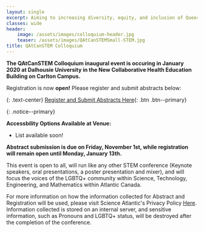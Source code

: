 ```yaml
---
layout: single
excerpt: Aiming to increasing diversity, equity, and inclusion of Queer folks in STEM across Atlantic Canada (and Beyond!)
classes: wide
header:
    image: /assets/images/colloquium-header.jpg
    teaser: /assets/images/QAtCanSTEMSmall-STEM.jpg
title: QAtCanSTEM Colloquium
---
```


**The QAtCanSTEM Colloquium inaugural event is occuring in January 2020 at Dalhousie University in the New Collaborative Health Education Building on Carlton Campus.**

Registration is now **open!** Please register and submit abstracts below:

{: .text-center}
[Register and Submit Abstracts Here](https://ciab.scienceatlantic.ca/qatcanstem/){: .btn .btn--primary}

{: .notice--primary}
<div>
<b>Accessbility Options Available at Venue:</b>
<ul>
    <li>List available soon!</li>
</ul>
</div>

**Abstract submission is due on Friday, November 1st, while registration will remain open until Monday, January 13th.**

This event is open to all, will run like any other STEM conference (Keynote speakers, oral presentations, a poster presentation and mixer), and will focus the voices of the LGBTQ+ community within Science, Technology, Engineering, and Mathematics within Atlantic Canada. 

For more information on how the information collected for Abstract and Registration will be used, please visit Science Atlantic's Privacy Policy [Here](#https://scienceatlantic.ca/about/policies/#PP). Information collected is stored on an internal server, and sensitive information, such as Pronouns and LGBTQ+ status, will be destroyed after the completion of the conference.
